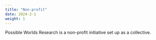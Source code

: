 ```yaml
---
title: "Non-profit"
date: 2024-2-1
weight: 1
---
```


Possible Worlds Research is a non-profit initiative set up as a collective. 
